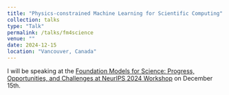 ```yaml
---
title: "Physics-constrained Machine Learning for Scientific Computing"
collection: talks
type: "Talk"
permalink: /talks/fm4science
venue: ""
date: 2024-12-15
location: "Vancouver, Canada"
---
```


I will be speaking at the [Foundation Models for Science: Progress, Opportunities, and Challenges at NeurIPS 2024 Workshop](https://fm-science.github.io/index.html) on December 15th.
